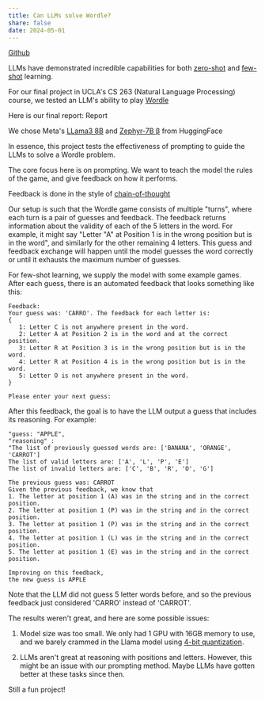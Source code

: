 ```yaml
---
title: Can LLMs solve Wordle?
share: false
date: 2024-05-01
---
```


[Github](https://github.com/jbaik1/CS-263-Wordle)

LLMs have demonstrated incredible capabilities for both [zero-shot](https://arxiv.org/abs/2205.11916) and [few-shot]() learning.

For our final project in UCLA's CS 263 (Natural Language Processing) course, we tested an LLM's ability to play [Wordle](https://www.nytimes.com/games/wordle/index.html)

Here is our final report: Report

We chose Meta's [LLama3 8B](https://huggingface.co/meta-llama/Meta-Llama-3-8B) and [Zephyr-7B β](https://huggingface.co/HuggingFaceH4/zephyr-7b-beta) from HuggingFace

In essence, this project tests the effectiveness of prompting to guide the LLMs to solve a Wordle problem.

The core focus here is on prompting. We want to teach the model the rules of the game, and give feedback on how it performs.

Feedback is done in the style of [chain-of-thought](https://arxiv.org/pdf/2201.11903)

Our setup is such that the Wordle game consists of multiple "turns", where each turn is a pair of guesses and feedback. The feedback returns information about the validity of each of the 5 letters in the word. For example, it might say "Letter "A" at Position 1 is in the wrong position but is in the word", and similarly for the other remaining 4 letters. This guess and feedback exchange will happen until the model guesses the word correctly or until it exhausts the maximum number of guesses.

For few-shot learning, we supply the model with some example games. After each guess, there is an automated feedback that looks something like this:

``` 
Feedback:
Your guess was: 'CARRO'. The feedback for each letter is:
{
   1: Letter C is not anywhere present in the word.
   2: Letter A at Position 2 is in the word and at the correct position.
   3: Letter R at Position 3 is in the wrong position but is in the word.
   4: Letter R at Position 4 is in the wrong position but is in the word.
   5: Letter O is not anywhere present in the word.
}

Please enter your next guess:
```

After this feedback, the goal is to have the LLM output a guess that includes its reasoning. For example: 

``` 
"guess: "APPLE",
"reasoning" :
"The list of previously guessed words are: ['BANANA', 'ORANGE', 'CARROT']
The list of valid letters are: ['A', 'L', 'P', 'E']
The list of invalid letters are: ['C', 'B', 'R', 'O', 'G']

The previous guess was: CARROT
Given the previous feedback, we know that
1. The letter at position 1 (A) was in the string and in the correct position.
2. The letter at position 1 (P) was in the string and in the correct position.
3. The letter at position 1 (P) was in the string and in the correct position.
4. The letter at position 1 (L) was in the string and in the correct position.
5. The letter at position 1 (E) was in the string and in the correct position.

Improving on this feedback,
the new guess is APPLE
```

Note that the LLM did not guess 5 letter words before, and so the previous feedback just considered 'CARRO' instead of 'CARROT'.

The results weren't great, and here are some possible issues:
1. Model size was too small. We only had 1 GPU with 16GB memory to use, and we barely crammed in the Llama model using [4-bit quantization](https://huggingface.co/blog/4bit-transformers-bitsandbytes).

2. LLMs aren't great at reasoning with positions and letters. However, this might be an issue with our prompting method. Maybe LLMs have gotten better at these tasks since then.

Still a fun project!